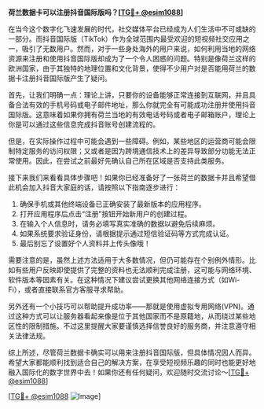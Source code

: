 **荷兰数据卡可以注册抖音国际版吗？[[TG💪+ @esim1088](https://t.me/s/esim1088)]**

在当今这个数字化飞速发展的时代，社交媒体平台已经成为人们生活中不可或缺的一部分。而抖音国际版（TikTok）作为全球范围内最受欢迎的短视频社交应用之一，吸引了无数用户。然而，对于一些身处海外的用户来说，如何利用当地的网络资源来注册和使用抖音国际版却成为了一个令人困惑的问题。特别是像荷兰这样的欧洲国家，由于其独特的地理位置和文化背景，使得不少用户对是否能用荷兰的数据卡注册抖音国际版产生了疑问。

首先，让我们明确一点：理论上讲，只要你的设备能够正常连接到互联网，并且具备合法有效的手机号码或电子邮件地址，那么你就完全有可能成功注册并使用抖音国际版。这意味着如果你拥有荷兰当地的有效电话号码或者电子邮箱账户，理论上你是可以通过这些信息完成抖音账号创建流程的。

但是，在实际操作过程中可能会遇到一些障碍。例如，某些地区的运营商可能会限制特定服务的访问权限；又或者是因为跨境通信技术上的差异导致部分功能无法正常使用。因此，在尝试之前最好先确认自己所在区域是否支持此类服务。

接下来我们来看看具体步骤吧！如果你已经准备好了一张荷兰的数据卡并且希望借此机会加入抖音大家庭的话，请按照以下指南逐步进行：

1. 确保手机或其他终端设备已正确安装了最新版本的应用程序。
2. 打开应用程序后点击“注册”按钮开始新用户的创建过程。
3. 在输入个人信息时，请务必填写真实准确的数据以避免后续麻烦。
4. 如果系统要求验证身份，请根据提示通过短信验证码等方式完成认证。
5. 最后别忘了设置好个人资料并上传头像哦！

需要注意的是，虽然上述方法适用于大多数情况，但仍可能存在个别例外情形。比如有些用户反映即使提供了完整的资料也无法顺利完成注册，这可能与网络环境、软件版本等因素有关。在这种情况下建议尝试更换其他网络连接方式（如Wi-Fi），或者直接联系官方客服寻求帮助。

另外还有一个小技巧可以帮助提升成功率——那就是使用虚拟专用网络(VPN)。通过这种方式可以让服务器看起来像是位于其他国家而不是原籍地，从而绕过某些地区性的限制措施。不过这里提醒大家要谨慎选择信誉良好的服务商，并注意遵守相关法律法规。

综上所述，尽管荷兰数据卡确实可以用来注册抖音国际版，但具体情况因人而异。希望大家都能顺利找到适合自己的解决方案，在享受短视频乐趣的同时也能更好地融入国际化的数字世界中去！如果你还有任何疑问，欢迎随时交流讨论～[[TG💪+ @esim1088](https://t.me/s/esim1088)]

[[TG💪+ @esim1088](https://t.me/s/esim1088) ![Image](https://i.postimg.cc/4NQfJmqS/Snipaste-2025-05-13-00-14-12.png)]